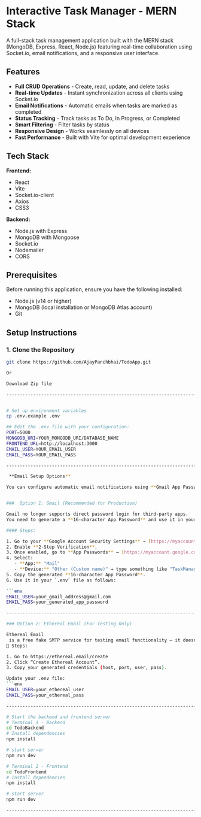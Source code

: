 # Interactive Task Manager - MERN Stack

A full-stack task management application built with the MERN stack (MongoDB, Express, React, Node.js) featuring real-time collaboration using Socket.io, email notifications, and a responsive user interface.

## Features

- **Full CRUD Operations** - Create, read, update, and delete tasks
- **Real-time Updates** - Instant synchronization across all clients using Socket.io
- **Email Notifications** - Automatic emails when tasks are marked as completed
- **Status Tracking** - Track tasks as To Do, In Progress, or Completed
- **Smart Filtering** - Filter tasks by status
- **Responsive Design** - Works seamlessly on all devices
- **Fast Performance** - Built with Vite for optimal development experience

## Tech Stack

**Frontend:**

- React
- Vite
- Socket.io-client
- Axios
- CSS3

**Backend:**

- Node.js with Express
- MongoDB with Mongoose
- Socket.io
- Nodemailer
- CORS

## Prerequisites

Before running this application, ensure you have the following installed:

- Node.js (v14 or higher)
- MongoDB (local installation or MongoDB Atlas account)
- Git

## Setup Instructions

### 1. Clone the Repository

````bash
git clone https://github.com/AjayPanchbhai/TodoApp.git

Or

Download Zip file

----------------------------------------------------------------------------------


# Set up environment variables
cp .env.example .env

## Edit the .env file with your configuration:
PORT=5000
MONGODB_URI=YOUR_MONGODB_URI/DATABASE_NAME
FRONTEND_URL=http://localhost:3000
EMAIL_USER=YOUR_EMAIL_USER
EMAIL_PASS=YOUR_EMAIL_PASS

----------------------------------------------------------------------------------

 **Email Setup Options**

You can configure automatic email notifications using **Gmail App Passwords** or **Ethereal Email**.


###  Option 1: Gmail (Recommended for Production)

Gmail no longer supports direct password login for third-party apps.
You need to generate a **16-character App Password** and use it in your `.env` file.

#### Steps:

1. Go to your **Google Account Security Settings** → [https://myaccount.google.com/security](https://myaccount.google.com/security)
2. Enable **2-Step Verification**.
3. Once enabled, go to **App Passwords** → [https://myaccount.google.com/apppasswords](https://myaccount.google.com/apppasswords)
4. Select:
   - **App:** "Mail"
   - **Device:** "Other (Custom name)" → type something like "TaskManagerApp"
5. Copy the generated **16-character App Password**.
6. Use it in your `.env` file as follows:

```env
EMAIL_USER=your_gmail_address@gmail.com
EMAIL_PASS=your_generated_app_password

----------------------------------------------------------------------------------

### Option 2: Ethereal Email (For Testing Only)

Ethereal Email
 is a free fake SMTP service for testing email functionality — it doesn’t send real emails but allows you to view them online.
🧩 Steps:

1. Go to https://ethereal.email/create
2. Click “Create Ethereal Account”.
3. Copy your generated credentials (host, port, user, pass).

Update your .env file:
```env
EMAIL_USER=your_ethereal_user
EMAIL_PASS=your_ethereal_pass

----------------------------------------------------------------------------------

# Start the backend and frontend server
# Terminal 1 - Backend
cd TodoBackend
# Install dependencies
npm install

# start server
npm run dev

# Terminal 2 - Frontend
cd TodoFrontend
# Install dependencies
npm install

# start server
npm run dev

----------------------------------------------------------------------------------
````
